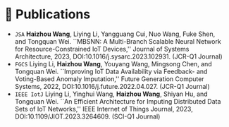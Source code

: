 # 📝 Publications
- `JSA` **Haizhou Wang**, Liying Li, Yangguang Cui, Nuo Wang, Fuke Shen, and Tongquan Wei. ``MBSNN: A Multi-Branch Scalable Neural Network for Resource-Constrained IoT Devices,'' Journal of Systems Architecture, 2023, DOI:10.1016/j.sysarc.2023.102931. (JCR-Q1 Journal)
- `FGCS` Liying Li, **Haizhou Wang**, Youyang Wang, Mingsong Chen, and Tongquan Wei. ``Improving IoT Data Availability via Feedback- and Voting-Based Anomaly Imputation,'' Future Generation Computer Systems, 2022, DOI:10.1016/j.future.2022.04.027. (JCR-Q1 Journal)
- `IEEE IotJ` Liying Li, Yinghui Wang, **Haizhou Wang**, Shiyan Hu, and Tongquan Wei. ``An Efficient Architecture for Imputing Distributed Data Sets of IoT Networks,'' IEEE Internet of Things Journal, 2023, DOI:10.1109/JIOT.2023.3264609. (SCI-Q1 Journal)
